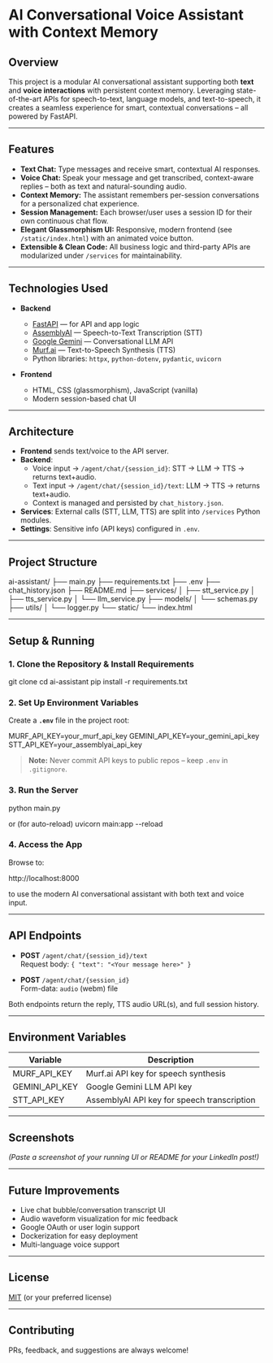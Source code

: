 # AI Conversational Voice Assistant with Context Memory

## Overview

This project is a modular AI conversational assistant supporting both **text** and **voice interactions** with persistent context memory. Leveraging state-of-the-art APIs for speech-to-text, language models, and text-to-speech, it creates a seamless experience for smart, contextual conversations – all powered by FastAPI.

---

## Features

- **Text Chat:** Type messages and receive smart, contextual AI responses.
- **Voice Chat:** Speak your message and get transcribed, context-aware replies – both as text and natural-sounding audio.
- **Context Memory:** The assistant remembers per-session conversations for a personalized chat experience.
- **Session Management:** Each browser/user uses a session ID for their own continuous chat flow.
- **Elegant Glassmorphism UI:** Responsive, modern frontend (see `/static/index.html`) with an animated voice button.
- **Extensible & Clean Code:** All business logic and third-party APIs are modularized under `/services` for maintainability.

---

## Technologies Used

- **Backend**
    - [FastAPI](https://fastapi.tiangolo.com/) — for API and app logic
    - [AssemblyAI](https://www.assemblyai.com/) — Speech-to-Text Transcription (STT)
    - [Google Gemini](https://ai.google.dev/gemini-api/docs/get-started) — Conversational LLM API
    - [Murf.ai](https://murf.ai/) — Text-to-Speech Synthesis (TTS)
    - Python libraries: `httpx`, `python-dotenv`, `pydantic`, `uvicorn`

- **Frontend**
    - HTML, CSS (glassmorphism), JavaScript (vanilla)
    - Modern session-based chat UI

---

## Architecture

- **Frontend** sends text/voice to the API server.
- **Backend**:
    - Voice input → `/agent/chat/{session_id}`: STT → LLM → TTS → returns text+audio.
    - Text input  → `/agent/chat/{session_id}/text`: LLM → TTS → returns text+audio.
    - Context is managed and persisted by `chat_history.json`.
- **Services**: External calls (STT, LLM, TTS) are split into `/services` Python modules.
- **Settings**: Sensitive info (API keys) configured in `.env`.

---

## Project Structure

ai-assistant/
├── main.py
├── requirements.txt
├── .env
├── chat_history.json
├── README.md
├── services/
│ ├── stt_service.py
│ ├── tts_service.py
│ └── llm_service.py
├── models/
│ └── schemas.py
├── utils/
│ └── logger.py
└── static/
└── index.html

---

## Setup & Running

### 1. **Clone the Repository & Install Requirements**

git clone <your-repo-url>
cd ai-assistant
pip install -r requirements.txt

### 2. **Set Up Environment Variables**

Create a **`.env`** file in the project root:

MURF_API_KEY=your_murf_api_key
GEMINI_API_KEY=your_gemini_api_key
STT_API_KEY=your_assemblyai_api_key

> **Note:** Never commit API keys to public repos – keep `.env` in `.gitignore`.

### 3. **Run the Server**

python main.py

or (for auto-reload)
uvicorn main:app --reload


### 4. **Access the App**

Browse to:

http://localhost:8000

to use the modern AI conversational assistant with both text and voice input.

---

## API Endpoints

- **POST** `/agent/chat/{session_id}/text`  
  Request body: `{ "text": "<Your message here>" }`

- **POST** `/agent/chat/{session_id}`  
  Form-data: `audio` (webm) file

Both endpoints return the reply, TTS audio URL(s), and full session history.

---

## Environment Variables

| Variable        | Description                                 |
|-----------------|---------------------------------------------|
| MURF_API_KEY    | Murf.ai API key for speech synthesis        |
| GEMINI_API_KEY  | Google Gemini LLM API key                   |
| STT_API_KEY     | AssemblyAI API key for speech transcription |

---

## Screenshots

*(Paste a screenshot of your running UI or README for your LinkedIn post!)*

---

## Future Improvements

- Live chat bubble/conversation transcript UI
- Audio waveform visualization for mic feedback
- Google OAuth or user login support
- Dockerization for easy deployment
- Multi-language voice support

---

## License

[MIT](LICENSE) (or your preferred license)

---

## Contributing

PRs, feedback, and suggestions are always welcome!